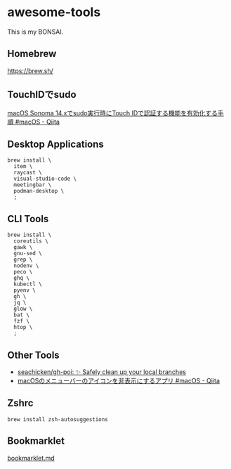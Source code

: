 # awesome-tools

This is my BONSAI.

## Homebrew

https://brew.sh/

## TouchIDでsudo

[macOS Sonoma 14.xでsudo実行時にTouch IDで認証する機能を有効化する手順 #macOS - Qiita](https://qiita.com/notakaos/items/fbc817741d43f24bf300)

## Desktop Applications

```
brew install \
  item \
  raycast \
  visual-studio-code \
  meetingbar \
  podman-desktop \
  ;
```

## CLI Tools

```
brew install \
  coreutils \
  gawk \
  gnu-sed \
  grep \
  nodenv \
  peco \
  ghq \
  kubectl \
  pyenv \
  gh \
  jq \
  glow \
  bat \
  fzf \
  htop \
  ;
```

## Other Tools

- [seachicken/gh-poi: ✨ Safely clean up your local branches](https://github.com/seachicken/gh-poi)
- [macOSのメニューバーのアイコンを非表示にするアプリ #macOS - Qiita](https://qiita.com/tomoyk/items/8e6113b06b6f385c71f8)

## Zshrc

```
brew install zsh-autosuggestions
```

## Bookmarklet

[bookmarklet.md](https://gist.github.com/tomoyk/673926c1b7d4203355a4b1ca2a98b0a7)

